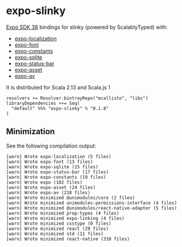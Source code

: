 # expo-slinky
[Expo SDK 38](https://dev.to/expo/expo-sdk-38-is-now-available-5aa0) bindings for slinky (powered by ScalablyTyped) with:
 * [expo-localization](https://docs.expo.io/versions/v38.0.0/sdk/localization/) 
 * [expo-font](https://docs.expo.io/versions/v38.0.0/sdk/font/)
 * [expo-constants](https://docs.expo.io/versions/v38.0.0/sdk/constants/)
 * [expo-sqlite](https://docs.expo.io/versions/v38.0.0/sdk/sqlite/)
 * [expo-status-bar](https://docs.expo.io/versions/v38.0.0/sdk/status-bar/)
 * [expo-asset](https://docs.expo.io/versions/v38.0.0/sdk/asset/)
 * [expo-av](https://docs.expo.io/versions/v38.0.0/sdk/audio/)

It is distributed for Scala 2.13 and Scala.js 1

```
resolvers += Resolver.bintrayRepo("mcallisto", "libs")
libraryDependencies ++= Seq(
  "default" %%% "expo-slinky" % "0.1.8" 
) 
```

## Minimization

See the following compilation output:

```
[warn] Wrote expo-localization (5 files)
[warn] Wrote expo-font (13 files)
[warn] Wrote expo-sqlite (15 files)
[warn] Wrote expo-status-bar (17 files)
[warn] Wrote expo-constants (19 files)
[warn] Wrote expo (102 files)
[warn] Wrote expo-asset (24 files)
[warn] Wrote expo-av (218 files)
[warn] Wrote minimized @unimodules/core (2 files)
[warn] Wrote minimized unimodules-permissions-interface (4 files)
[warn] Wrote minimized @unimodules/react-native-adapter (5 files)
[warn] Wrote minimized prop-types (4 files)
[warn] Wrote minimized expo-linking (4 files)
[warn] Wrote minimized csstype (0 files)
[warn] Wrote minimized react (29 files)
[warn] Wrote minimized std (11 files)
[warn] Wrote minimized react-native (310 files)
```